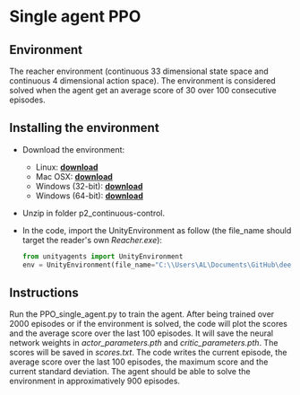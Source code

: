# Single agent PPO

## Environment

The reacher environment (continuous 33 dimensional state space and continuous 4 dimensional action space). The environment is considered solved when the agent get an average score of 30 over 100 consecutive episodes.

## Installing the environment

* Download the environment:
  * Linux: **[download](https://s3-us-west-1.amazonaws.com/udacity-drlnd/P2/Reacher/one_agent/Reacher_Linux.zip)**
  * Mac OSX: **[download](https://s3-us-west-1.amazonaws.com/udacity-drlnd/P2/Reacher/one_agent/Reacher.app.zip)**
  * Windows (32-bit): **[download](https://s3-us-west-1.amazonaws.com/udacity-drlnd/P2/Reacher/one_agent/Reacher_Windows_x86.zip)**
  * Windows (64-bit): **[download](https://s3-us-west-1.amazonaws.com/udacity-drlnd/P2/Reacher/one_agent/Reacher_Windows_x86_64.zip)**
* Unzip in folder p2_continuous-control.
* In the code, import the UnityEnvironment as follow (the file_name should target the reader's own *Reacher.exe*):

    ```python
    from unityagents import UnityEnvironment
    env = UnityEnvironment(file_name="C:\\Users\AL\Documents\GitHub\deep-reinforcement-learning\p2_continuous-control\Reacher_Windows_x86_64\Reacher.exe", no_graphics=True)

    ```

## Instructions

Run the PPO_single_agent.py to train the agent. After being trained over 2000 episodes or if the environment is solved, the code will plot the scores and the average score over the last 100 episodes. It will save the neural network weights in *actor_parameters.pth* and *critic_parameters.pth*. The scores will be saved in *scores.txt*. The code writes the current episode, the average score over the last 100 episodes, the maximum score and the current standard deviation. The agent should be able to solve the environment in approximatively 900 episodes.
